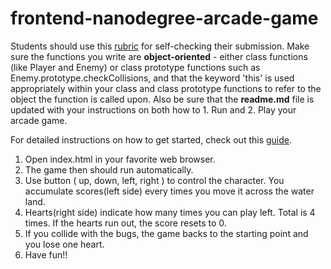 frontend-nanodegree-arcade-game
===============================

Students should use this [rubric](https://review.udacity.com/#!/projects/2696458597/rubric) for self-checking their submission. Make sure the functions you write are **object-oriented** - either class functions (like Player and Enemy) or class prototype functions such as Enemy.prototype.checkCollisions, and that the keyword 'this' is used appropriately within your class and class prototype functions to refer to the object the function is called upon. Also be sure that the **readme.md** file is updated with your instructions on both how to 1. Run and 2. Play your arcade game.

For detailed instructions on how to get started, check out this [guide](https://docs.google.com/document/d/1v01aScPjSWCCWQLIpFqvg3-vXLH2e8_SZQKC8jNO0Dc/pub?embedded=true).

1. Open index.html in your favorite web browser.
2. The game then should run automatically.
3. Use button ( up, down, left, right ) to control the character. You accumulate scores(left side) every times you move it across the water land.
4. Hearts(right side) indicate how many times you can play left. Total is 4 times. If the hearts run out, the score resets to 0.
4. If you collide with the bugs, the game backs to the starting point and you lose one heart.
5. Have fun!!
